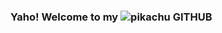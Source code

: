 ### Yaho! Welcome to my ![pikachu](https://user-images.githubusercontent.com/115472181/230768660-f60cbaf5-c34e-4608-a055-29ec9104a40d.gif) GITHUB 
